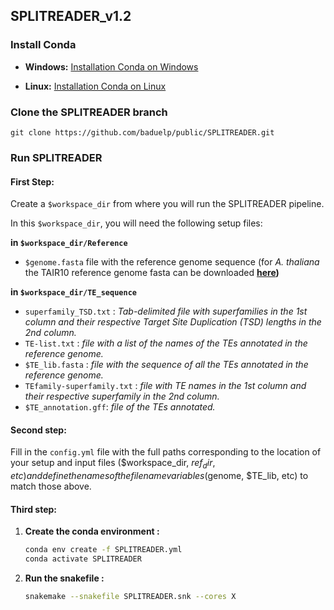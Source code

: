 ## SPLITREADER_v1.2

### Install Conda

- **Windows:** [Installation Conda on Windows](https://docs.conda.io/projects/conda/en/latest/user-guide/install/windows.html)

- **Linux:** [Installation Conda on Linux](https://docs.conda.io/projects/conda/en/latest/user-guide/install/linux.html)

### Clone the SPLITREADER branch

`git clone https://github.com/baduelp/public/SPLITREADER.git`

### Run SPLITREADER 

#### First Step: 

Create a `$workspace_dir` from where you will run the SPLITREADER pipeline.

In this `$workspace_dir`, you will need the following setup files:

**in `$workspace_dir/Reference`**

- `$genome.fasta` file with the reference genome sequence (for *A. thaliana* the TAIR10 reference genome fasta can be downloaded **[here](https://www.arabidopsis.org/download/index-auto.jsp?dir=%2Fdownload_files%2FGenes%2FTAIR10_genome_release%2FTAIR10_chromosome_files))**

**in `$workspace_dir/TE_sequence`**

- `superfamily_TSD.txt` : *Tab-delimited file with superfamilies in the 1st column and their respective Target Site Duplication (TSD) lengths in the 2nd column.*
- `TE-list.txt` : *file with a list of the names of the TEs annotated in the reference genome.*
- `$TE_lib.fasta` : *file with the sequence of all the TEs annotated in the reference genome.*
- `TEfamily-superfamily.txt` : *file with TE names in the 1st column and their respective superfamily in the 2nd column.*
- `$TE_annotation.gff`: *file of the TEs annotated.*

#### Second step: 

Fill in the `config.yml` file with the full paths corresponding to the location of your setup and input files ($workspace_dir, $ref_dir, etc) and define the names of the filename variables ($genome, $TE_lib, etc) to match those above.

#### Third step:

1. **Create the conda environment :**

    ```bash
    conda env create -f SPLITREADER.yml
    conda activate SPLITREADER
    ```

2. **Run the snakefile :**

    ```bash
    snakemake --snakefile SPLITREADER.snk --cores X
    ```
